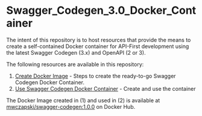 # Swagger_Codegen_3.0_Docker_Container

The intent of this repository is to host resources that provide the means to create a self-contained Docker container for API-First development using the latest Swagger Codegen (3.x) and OpenAPI (2 or 3).

The following resources are available in this repository:

1. [Create Docker Image](Swagger_Codegen_Docker_Container_for_API-First_Development.md) - Steps to create the ready-to-go Swagger Codegen Docker Container.
2. [Use Swagger Codegen Docker Container](How_To_Use_Swagger_Codegen_Docker_Image.md) - Create and use the container

The Docker Image created in (1) and used in (2) is available at [mwczapski/swagger-codegen:1.0.0](https://hub.docker.com/r/mwczapski/swagger_codegen) on Docker Hub.
